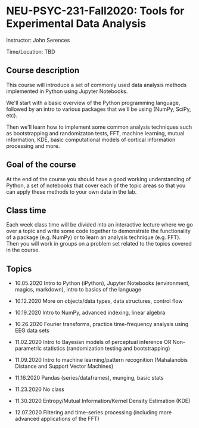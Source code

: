# NEU-PSYC-231-Fall2020: Tools for Experimental Data Analysis 

Instructor: John Serences

Time/Location: TBD 

## Course description
This course will introduce a set of commonly used data analysis methods implemented in Python using Jupyter Notebooks. 

We'll start with a basic overview of the Python programming language, followed by an intro to various packages that we'll be using (NumPy, SciPy, etc). 

Then we'll learn how to implement some common analysis techniques such as bootstrapping and randomizaton tests, FFT, machine learning, mutual information, KDE, basic computational models of cortical information processing and more.  

## Goal of the course
At the end of the course you should have a good working understanding of Python, a set of notebooks that cover each of the topic areas so that you can apply these methods to your own data in the lab. 

## Class time
Each week class time will be divided into an interactive lecture where we go over a topic and write some code together to demonstrate the functionality of a package (e.g. NumPy) or to learn an analysis technique (e.g. FFT). Then you will work in groups on a problem set related to the topics covered in the course.

## Topics 
* 10.05.2020 Intro to Python (iPython), Jupyter Notebooks (environment, magics, markdown), intro to basics of the language

* 10.12.2020 More on objects/data types, data structures, control flow

* 10.19.2020 Intro to NumPy, advanced indexing, linear algebra 

* 10.26.2020 Fourier transforms, practice time-frequency analysis using EEG data sets 

* 11.02.2020 Intro to Bayesian models of perceptual inference OR Non-parametric statistics (randomization testing and bootstrapping)

* 11.09.2020 Intro to machine learning/pattern recognition (Mahalanobis Distance and Support Vector Machines) 

* 11.16.2020 Pandas (series/dataframes), munging, basic stats

* 11.23.2020 No class

* 11.30.2020 Entropy/Mutual Information/Kernel Density Estimation (KDE)

* 12.07.2020 Filtering and time-series processing (including more advanced applications of the FFT)
